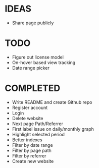 # IDEAS

- Share page publicly

# TODO

- Figure out license model
- On-hover based view tracking
- Date range picker

# COMPLETED

- Write README and create Github repo
- Register account
- Login
- Delete website
- Next page Path/Referrer
- First label issue on daily/monthly graph
- Highlight selected period
- Better indexes
- Filter by date range
- Filter by page path
- Filter by referrer
- Create new website